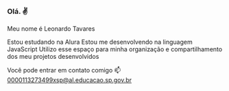### Olá. ✌

Meu nome é Leonardo Tavares

Estou estudando na Alura
Estou me desenvolvendo na linguagem JavaScript
Utilizo esse espaço para minha organização e compartilhamento dos meu projetos desenvolvidos

Você pode entrar em contato comigo 📫
0000113273499xsp@al.educacao.sp.gov.br
